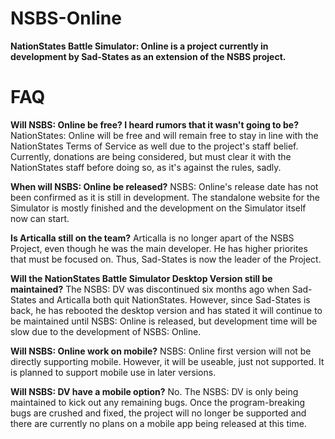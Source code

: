 # NSBS-Online
**NationStates Battle Simulator: Online is a project currently in development by Sad-States as an extension of the NSBS project.**

# FAQ

**Will NSBS: Online be free? I heard rumors that it wasn't going to be?**
  NationStates: Online will be free and will remain free to stay in line with the NationStates Terms of Service as well due to the project's staff belief. Currently, donations are being considered, but must clear it with the NationStates staff before doing so, as it's against the rules, sadly.
  
**When will NSBS: Online be released?**
  NSBS: Online's release date has not been confirmed as it is still in development. The standalone website for the Simulator is mostly finished and the development on the Simulator itself now can start.
  
**Is Articalla still on the team?**
  Articalla is no longer apart of the NSBS Project, even though he was the main developer. He has higher priorites that must be focused on. Thus, Sad-States is now the leader of the Project.
  
**Will the NationStates Battle Simulator Desktop Version still be maintained?**
  The NSBS: DV was discontinued six months ago when Sad-States and Articalla both quit NationStates. However, since Sad-States is back, he has rebooted the desktop version and has stated it will continue to be maintained until NSBS: Online is released, but development time will be slow due to the development of NSBS: Online.
  
**Will NSBS: Online work on mobile?**
  NSBS: Online first version will not be directly supporting mobile. However, it will be useable, just not supported. It is planned to support mobile use in later versions.
  
**Will NSBS: DV have a mobile option?**
  No. The NSBS: DV is only being maintained to kick out any remaining bugs. Once the program-breaking bugs are crushed and fixed, the project will no longer be supported and there are currently no plans on a mobile app being released at this time.
  
